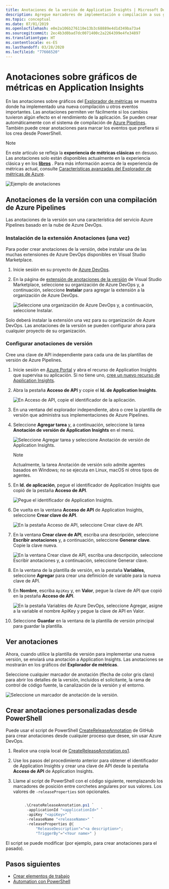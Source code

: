 ```yaml
---
title: Anotaciones de la versión de Application Insights | Microsoft Docs
description: Agregue marcadores de implementación o compilación a sus gráficos del Explorador de métricas en Application Insights.
ms.topic: conceptual
ms.date: 07/01/2019
ms.openlocfilehash: e0e2a106b276110e13b3c68889e4d1d349ba73a4
ms.sourcegitcommit: 2ec4b3d0bad7dc0071400c2a2264399e4fe34897
ms.translationtype: HT
ms.contentlocale: es-ES
ms.lasthandoff: 03/28/2020
ms.locfileid: "77666520"
---
```

# <a name="annotations-on-metric-charts-in-application-insights"></a>Anotaciones sobre gráficos de métricas en Application Insights

En las anotaciones sobre gráficos del [Explorador de métricas](../../azure-monitor/app/metrics-explorer.md) se muestra donde ha implementado una nueva compilación u otros eventos importantes. Las anotaciones permiten ver fácilmente si los cambios tuvieron algún efecto en el rendimiento de la aplicación. Se pueden crear automáticamente con el sistema de compilación de [Azure Pipelines](https://docs.microsoft.com/azure/devops/pipelines/tasks/). También puede crear anotaciones para marcar los eventos que prefiera si los crea desde PowerShell.

> [!NOTE]
> En este artículo se refleja la **experiencia de métricas clásicas** en desuso. Las anotaciones solo están disponibles actualmente en la experiencia clásica y en los **[libros](../../azure-monitor/app/usage-workbooks.md)** . Para más información acerca de la experiencia de métricas actual, consulte [Características avanzadas del Explorador de métricas de Azure](../../azure-monitor/platform/metrics-charts.md).

![Ejemplo de anotaciones](./media/annotations/0-example.png)

## <a name="release-annotations-with-azure-pipelines-build"></a>Anotaciones de la versión con una compilación de Azure Pipelines

Las anotaciones de la versión son una característica del servicio Azure Pipelines basado en la nube de Azure DevOps.

### <a name="install-the-annotations-extension-one-time"></a>Instalación de la extensión Anotaciones (una vez)
Para poder crear anotaciones de la versión, debe instalar una de las muchas extensiones de Azure DevOps disponibles en Visual Studio Marketplace.

1. Inicie sesión en su proyecto de [Azure DevOps](https://azure.microsoft.com/services/devops/).
   
1. En la página de [extensión de anotaciones de la versión](https://marketplace.visualstudio.com/items/ms-appinsights.appinsightsreleaseannotations) de Visual Studio Marketplace, seleccione su organización de Azure DevOps y, a continuación, seleccione **Instalar** para agregar la extensión a la organización de Azure DevOps.
   
   ![Seleccione una organización de Azure DevOps y, a continuación, seleccione Instalar.](./media/annotations/1-install.png)
   
Solo deberá instalar la extensión una vez para su organización de Azure DevOps. Las anotaciones de la versión se pueden configurar ahora para cualquier proyecto de su organización.

### <a name="configure-release-annotations"></a>Configurar anotaciones de versión

Cree una clave de API independiente para cada una de las plantillas de versión de Azure Pipelines.

1. Inicie sesión en [Azure Portal](https://portal.azure.com) y abra el recurso de Application Insights que supervisa su aplicación. Si no tiene uno, [cree un nuevo recurso de Application Insights](../../azure-monitor/app/app-insights-overview.md).
   
1. Abra la pestaña **Acceso de API** y copie el **Id. de Application Insights**.
   
   ![En Acceso de API, copie el identificador de la aplicación.](./media/annotations/2-app-id.png)

1. En una ventana del explorador independiente, abra o cree la plantilla de versión que administra sus implementaciones de Azure Pipelines.
   
1. Seleccione **Agregar tarea** y, a continuación, seleccione la tarea **Anotación de versión de Application Insights** en el menú.
   
   ![Seleccione Agregar tarea y seleccione Anotación de versión de Application Insights.](./media/annotations/3-add-task.png)

   > [!NOTE]
   > Actualmente, la tarea Anotación de versión solo admite agentes basados en Windows; no se ejecuta en Linux, macOS ni otros tipos de agentes.
   
1. En **Id. de aplicación**, pegue el identificador de Application Insights que copió de la pestaña **Acceso de API**.
   
   ![Pegue el identificador de Application Insights.](./media/annotations/4-paste-app-id.png)
   
1. De vuelta en la ventana **Acceso de API** de Application Insights, seleccione **Crear clave de API**. 
   
   ![En la pestaña Acceso de API, seleccione Crear clave de API.](./media/annotations/5-create-api-key.png)
   
1. En la ventana **Crear clave de API**, escriba una descripción, seleccione **Escribir anotaciones** y, a continuación, seleccione **Generar clave**. Copie la clave nueva.
   
   ![En la ventana Crear clave de API, escriba una descripción, seleccione Escribir anotaciones y, a continuación, seleccione Generar clave.](./media/annotations/6-create-api-key.png)
   
1. En la ventana de la plantilla de versión, en la pestaña **Variables**, seleccione **Agregar** para crear una definición de variable para la nueva clave de API.

1. En **Nombre**, escriba `ApiKey` y, en **Valor**, pegue la clave de API que copió en la pestaña **Acceso de API**.
   
   ![En la pestaña Variables de Azure DevOps, seleccione Agregar, asigne a la variable el nombre ApiKey y pegue la clave de API en Valor.](./media/annotations/7-paste-api-key.png)
   
1. Seleccione **Guardar** en la ventana de la plantilla de versión principal para guardar la plantilla.

## <a name="view-annotations"></a>Ver anotaciones
Ahora, cuando utilice la plantilla de versión para implementar una nueva versión, se enviará una anotación a Application Insights. Las anotaciones se mostrarán en los gráficos del **Explorador de métricas**.

Seleccione cualquier marcador de anotación (flecha de color gris claro) para abrir los detalles de la versión, incluidos el solicitante, la rama de control de código fuente, la canalización de la versión y el entorno.

![Seleccione un marcador de anotación de la versión.](./media/annotations/8-release.png)

## <a name="create-custom-annotations-from-powershell"></a>Crear anotaciones personalizadas desde PowerShell
Puede usar el script de PowerShell [CreateReleaseAnnotation](https://github.com/Microsoft/ApplicationInsights-Home/blob/master/API/CreateReleaseAnnotation.ps1) de GitHub para crear anotaciones desde cualquier proceso que desee, sin usar Azure DevOps. 

1. Realice una copia local de [CreateReleaseAnnotation.ps1](https://github.com/Microsoft/ApplicationInsights-Home/blob/master/API/CreateReleaseAnnotation.ps1).
   
1. Use los pasos del procedimiento anterior para obtener el identificador de Application Insights y crear una clave de API desde la pestaña **Acceso de API** de Application Insights.
   
1. Llame al script de PowerShell con el código siguiente, reemplazando los marcadores de posición entre corchetes angulares por sus valores. Los valores de `-releaseProperties` son opcionales. 
   
   ```powershell
   
        .\CreateReleaseAnnotation.ps1 `
         -applicationId "<applicationId>" `
         -apiKey "<apiKey>" `
         -releaseName "<releaseName>" `
         -releaseProperties @{
             "ReleaseDescription"="<a description>";
             "TriggerBy"="<Your name>" }
   ```

El script se puede modificar (por ejemplo, para crear anotaciones para el pasado).

## <a name="next-steps"></a>Pasos siguientes

* [Crear elementos de trabajo](../../azure-monitor/app/diagnostic-search.md#create-work-item)
* [Automation con PowerShell](../../azure-monitor/app/powershell.md)
